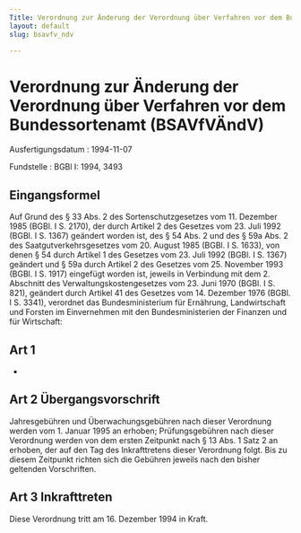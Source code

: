 ```yaml
---
Title: Verordnung zur Änderung der Verordnung über Verfahren vor dem Bundessortenamt
layout: default
slug: bsavfv_ndv

---
```


# Verordnung zur Änderung der Verordnung über Verfahren vor dem Bundessortenamt (BSAVfVÄndV)

Ausfertigungsdatum
:   1994-11-07

Fundstelle
:   BGBl I: 1994, 3493



## Eingangsformel

Auf Grund des § 33 Abs. 2 des Sortenschutzgesetzes vom 11. Dezember
1985 (BGBl. I S. 2170), der durch Artikel 2 des Gesetzes vom 23. Juli
1992 (BGBl. I S. 1367) geändert worden ist, des § 54 Abs. 2 und des §
59a Abs. 2 des Saatgutverkehrsgesetzes vom 20. August 1985 (BGBl. I S.
1633), von denen § 54 durch Artikel 1 des Gesetzes vom 23. Juli 1992
(BGBl. I S. 1367) geändert und § 59a durch Artikel 2 des Gesetzes vom
25\. November 1993 (BGBl. I S. 1917) eingefügt worden ist, jeweils in
Verbindung mit dem 2. Abschnitt des Verwaltungskostengesetzes vom 23.
Juni 1970 (BGBl. I S. 821), geändert durch Artikel 41 des Gesetzes vom
14\. Dezember 1976 (BGBl. I S. 3341), verordnet das Bundesministerium
für Ernährung, Landwirtschaft und Forsten im Einvernehmen mit den
Bundesministerien der Finanzen und für Wirtschaft:


## Art 1

-


## Art 2 Übergangsvorschrift

Jahresgebühren und Überwachungsgebühren nach dieser Verordnung werden
vom 1. Januar 1995 an erhoben; Prüfungsgebühren nach dieser Verordnung
werden von dem ersten Zeitpunkt nach § 13 Abs. 1 Satz 2 an erhoben,
der auf den Tag des Inkrafttretens dieser Verordnung folgt. Bis zu
diesem Zeitpunkt richten sich die Gebühren jeweils nach den bisher
geltenden Vorschriften.


## Art 3 Inkrafttreten

Diese Verordnung tritt am 16. Dezember 1994 in Kraft.

